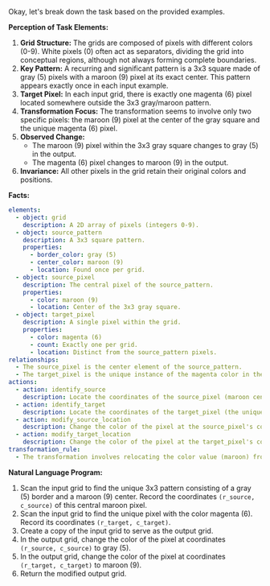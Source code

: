 Okay, let's break down the task based on the provided examples.

**Perception of Task Elements:**

1.  **Grid Structure:** The grids are composed of pixels with different colors (0-9). White pixels (0) often act as separators, dividing the grid into conceptual regions, although not always forming complete boundaries.
2.  **Key Pattern:** A recurring and significant pattern is a 3x3 square made of gray (5) pixels with a maroon (9) pixel at its exact center. This pattern appears exactly once in each input example.
3.  **Target Pixel:** In each input grid, there is exactly one magenta (6) pixel located somewhere outside the 3x3 gray/maroon pattern.
4.  **Transformation Focus:** The transformation seems to involve only two specific pixels: the maroon (9) pixel at the center of the gray square and the unique magenta (6) pixel.
5.  **Observed Change:**
    *   The maroon (9) pixel within the 3x3 gray square changes to gray (5) in the output.
    *   The magenta (6) pixel changes to maroon (9) in the output.
6.  **Invariance:** All other pixels in the grid retain their original colors and positions.

**Facts:**


```yaml
elements:
  - object: grid
    description: A 2D array of pixels (integers 0-9).
  - object: source_pattern
    description: A 3x3 square pattern.
    properties:
      - border_color: gray (5)
      - center_color: maroon (9)
      - location: Found once per grid.
  - object: source_pixel
    description: The central pixel of the source_pattern.
    properties:
      - color: maroon (9)
      - location: Center of the 3x3 gray square.
  - object: target_pixel
    description: A single pixel within the grid.
    properties:
      - color: magenta (6)
      - count: Exactly one per grid.
      - location: Distinct from the source_pattern pixels.
relationships:
  - The source_pixel is the center element of the source_pattern.
  - The target_pixel is the unique instance of the magenta color in the grid.
actions:
  - action: identify_source
    description: Locate the coordinates of the source_pixel (maroon center of the gray square).
  - action: identify_target
    description: Locate the coordinates of the target_pixel (the unique magenta pixel).
  - action: modify_source_location
    description: Change the color of the pixel at the source_pixel's coordinates to gray (5).
  - action: modify_target_location
    description: Change the color of the pixel at the target_pixel's coordinates to maroon (9).
transformation_rule:
  - The transformation involves relocating the color value (maroon) from the source_pixel to the target_pixel's location, while the source_pixel's location takes on the color gray (5).
```


**Natural Language Program:**

1.  Scan the input grid to find the unique 3x3 pattern consisting of a gray (5) border and a maroon (9) center. Record the coordinates `(r_source, c_source)` of this central maroon pixel.
2.  Scan the input grid to find the unique pixel with the color magenta (6). Record its coordinates `(r_target, c_target)`.
3.  Create a copy of the input grid to serve as the output grid.
4.  In the output grid, change the color of the pixel at coordinates `(r_source, c_source)` to gray (5).
5.  In the output grid, change the color of the pixel at coordinates `(r_target, c_target)` to maroon (9).
6.  Return the modified output grid.